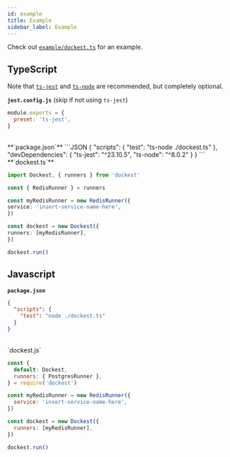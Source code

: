 ```yaml
---
id: example
title: Example
sidebar_label: Example
---
```


Check out [`example/dockest.ts`](https://github.com/erikengervall/dockest/tree/master/example) for an example.

## TypeScript

Note that [`ts-jest`](https://www.npmjs.com/package/ts-jest) and [`ts-node`](https://www.npmjs.com/package/ts-node) are recommended, but completely optional.

**`jest.config.js`** (skip if not using `ts-jest`)

```JavaScript
module.exports = {
  preset: 'ts-jest',
}
```

<br>
**`package.json`**
```JSON
{
  "scripts": {
    "test": "ts-node ./dockest.ts"
  },
  "devDependencies": {
    "ts-jest": "^23.10.5",
    "ts-node": "^8.0.2"
  }
}
```

<br>
**`dockest.ts`**

```TypeScript
import Dockest, { runners } from 'dockest'

const { RedisRunner } = runners

const myRedisRunner = new RedisRunner({
service: 'insert-service-name-here',
})

const dockest = new Dockest({
runners: [myRedisRunner],
})

dockest.run()

```

## Javascript

**`package.json`**

```JSON
{
  "scripts": {
    "test": "node ./dockest.ts"
  }
}
```

<br>
`dockest.js`

```JavaScript
const {
  default: Dockest,
  runners: { PostgresRunner },
} = require('dockest')

const myRedisRunner = new RedisRunner({
  service: 'insert-service-name-here',
})

const dockest = new Dockest({
  runners: [myRedisRunner],
})

dockest.run()
```
